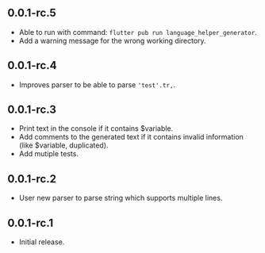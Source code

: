 ## 0.0.1-rc.5

* Able to run with command: `flutter pub run language_helper_generator`.
* Add a warning message for the wrong working directory.

## 0.0.1-rc.4

* Improves parser to be able to parse `'test'.tr,`.

## 0.0.1-rc.3

* Print text in the console if it contains $variable.
* Add comments to the generated text if it contains invalid information (like $variable, duplicated).
* Add mutiple tests.

## 0.0.1-rc.2

* User new parser to parse string which supports multiple lines.

## 0.0.1-rc.1

* Initial release.

